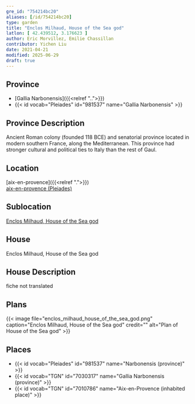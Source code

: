 ```yaml
---
gre_id: "754214bc20"
aliases: [/id/754214bc20]
type: garden
title: "Enclos Milhaud, House of the Sea god"
latlon: [ 42.439512, 3.176623 ]
author: Eric Morvillez, Emilie Chassillan
contributor: Yichen Liu
date: 2021-04-21
modified: 2025-06-29
draft: true
---
```


## Province

- [Gallia Narbonensis]({{<relref "..">}})
- {{< id vocab="Pleiades" id="981537" name="Gallia Narbonensis" >}}

## Province Description

Ancient Roman colony (founded 118 BCE) and senatorial province located in modern southern France, along the Mediterranean. This province had stronger cultural and political ties to Italy than the rest of Gaul.

## Location

[aix-en-provence]({{<relref ".">}}) \
[aix-en-provence (Pleiades)](#)

## Sublocation

[Enclos Milhaud, House of the Sea god](#)

## House

Enclos Milhaud, House of the Sea god

<!-- ## Keywords -->

## House Description

fiche not translated
<!-- ## Maps -->

## Plans

{{< image file="enclos_milhaud_house_of_the_sea_god.png" caption="Enclos Milhaud, House of the Sea god" credit="" alt="Plan of House of the Sea god" >}}


<!-- ## Images -->

<!-- ## Dates -->

<!-- ## Bibliography -->

## Places

- {{< id vocab="Pleiades" id="981537" name="Narbonensis (province)" >}}
- {{< id vocab="TGN" id="7030317" name="Gallia Narbonensis (province)" >}}
- {{< id vocab="TGN" id="7010786" name="Aix-en-Provence (inhabited place)" >}}
